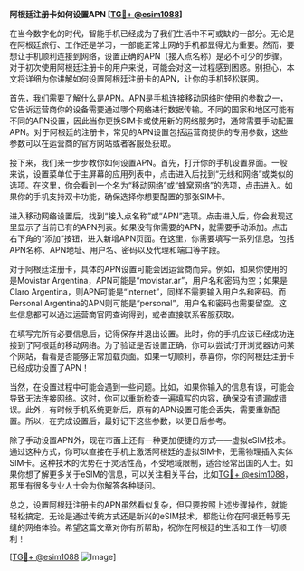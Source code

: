 **阿根廷注册卡如何设置APN [[TG💪+ @esim1088](https://t.me/s/esim1088)]**

在当今数字化的时代，智能手机已经成为了我们生活中不可或缺的一部分。无论是在阿根廷旅行、工作还是学习，一部能正常上网的手机都显得尤为重要。然而，要想让手机顺利连接到网络，设置正确的APN（接入点名称）是必不可少的步骤。对于初次使用阿根廷注册卡的用户来说，可能会对这一过程感到困惑。别担心，本文将详细为你讲解如何设置阿根廷注册卡的APN，让你的手机轻松联网。

首先，我们需要了解什么是APN。APN是手机连接移动网络时使用的参数之一，它告诉运营商你的设备需要通过哪个网络进行数据传输。不同的国家和地区可能有不同的APN设置，因此当你更换SIM卡或使用新的网络服务时，通常需要手动配置APN。对于阿根廷的注册卡，常见的APN设置包括运营商提供的专用参数，这些参数可以在运营商的官方网站或者客服处获取。

接下来，我们来一步步教你如何设置APN。首先，打开你的手机设置界面。一般来说，设置菜单位于主屏幕的应用列表中，点击进入后找到“无线和网络”或类似的选项。在这里，你会看到一个名为“移动网络”或“蜂窝网络”的选项，点击进入。如果你的手机支持双卡功能，确保选择你想要配置的那张SIM卡。

进入移动网络设置后，找到“接入点名称”或“APN”选项。点击进入后，你会发现这里显示了当前已有的APN列表。如果没有你需要的APN，就需要手动添加。点击右下角的“添加”按钮，进入新增APN页面。在这里，你需要填写一系列信息，包括APN名称、APN地址、用户名、密码以及代理和端口等字段。

对于阿根廷注册卡，具体的APN设置可能会因运营商而异。例如，如果你使用的是Movistar Argentina，APN可能是“movistar.ar”，用户名和密码为空；如果是Claro Argentina，则APN可能是“internet”，同样不需要输入用户名和密码。而Personal Argentina的APN则可能是“personal”，用户名和密码也需要留空。这些信息都可以通过运营商官网查询得到，或者直接联系客服获取。

在填写完所有必要信息后，记得保存并退出设置。此时，你的手机应该已经成功连接到了阿根廷的移动网络。为了验证是否设置正确，你可以尝试打开浏览器访问某个网站，看看是否能够正常加载页面。如果一切顺利，恭喜你，你的阿根廷注册卡已经成功设置了APN！

当然，在设置过程中可能会遇到一些问题。比如，如果你输入的信息有误，可能会导致无法连接网络。这时，你可以重新检查一遍填写的内容，确保没有遗漏或错误。此外，有时候手机系统更新后，原有的APN设置可能会丢失，需要重新配置。所以，在完成设置后，最好记下这些参数，以便日后参考。

除了手动设置APN外，现在市面上还有一种更加便捷的方式——虚拟eSIM技术。通过这种方式，你可以直接在手机上激活阿根廷的虚拟SIM卡，无需物理插入实体SIM卡。这种技术的优势在于灵活性高，不受地域限制，适合经常出国的人士。如果你想了解更多关于eSIM的信息，可以关注相关平台，比如[TG💪+ @esim1088](https://t.me/s/esim1088)，那里有很多专业人士会为你解答各种疑问。

总之，设置阿根廷注册卡的APN虽然看似复杂，但只要按照上述步骤操作，就能轻松搞定。无论是通过传统方式还是新兴的eSIM技术，都能让你在阿根廷畅享无缝的网络体验。希望这篇文章对你有所帮助，祝你在阿根廷的生活和工作一切顺利！

[[TG💪+ @esim1088](https://t.me/s/esim1088) ![Image](https://i.postimg.cc/4NQfJmqS/Snipaste-2025-05-13-00-14-12.png)]
